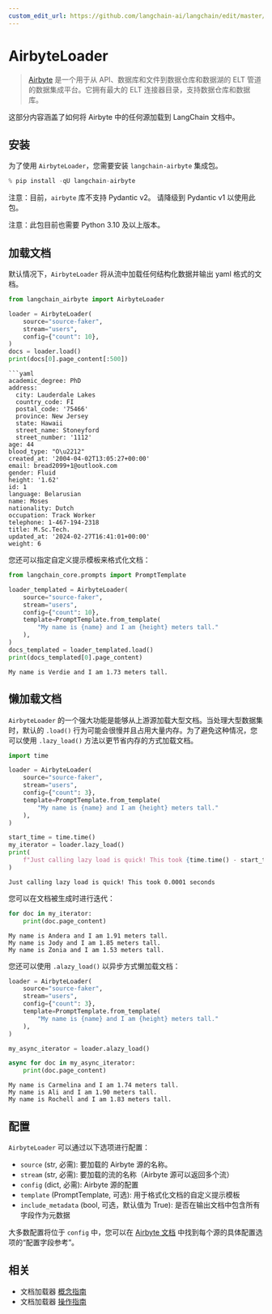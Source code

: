 ```yaml
---
custom_edit_url: https://github.com/langchain-ai/langchain/edit/master/docs/docs/integrations/document_loaders/airbyte.ipynb
---
```


# AirbyteLoader

>[Airbyte](https://github.com/airbytehq/airbyte) 是一个用于从 API、数据库和文件到数据仓库和数据湖的 ELT 管道的数据集成平台。它拥有最大的 ELT 连接器目录，支持数据仓库和数据库。

这部分内容涵盖了如何将 Airbyte 中的任何源加载到 LangChain 文档中。

## 安装

为了使用 `AirbyteLoader`，您需要安装 `langchain-airbyte` 集成包。

```python
% pip install -qU langchain-airbyte
```

注意：目前，`airbyte` 库不支持 Pydantic v2。
请降级到 Pydantic v1 以使用此包。

注意：此包目前也需要 Python 3.10 及以上版本。

## 加载文档

默认情况下，`AirbyteLoader` 将从流中加载任何结构化数据并输出 yaml 格式的文档。

```python
from langchain_airbyte import AirbyteLoader

loader = AirbyteLoader(
    source="source-faker",
    stream="users",
    config={"count": 10},
)
docs = loader.load()
print(docs[0].page_content[:500])
```
```output
```yaml
academic_degree: PhD
address:
  city: Lauderdale Lakes
  country_code: FI
  postal_code: '75466'
  province: New Jersey
  state: Hawaii
  street_name: Stoneyford
  street_number: '1112'
age: 44
blood_type: "O\u2212"
created_at: '2004-04-02T13:05:27+00:00'
email: bread2099+1@outlook.com
gender: Fluid
height: '1.62'
id: 1
language: Belarusian
name: Moses
nationality: Dutch
occupation: Track Worker
telephone: 1-467-194-2318
title: M.Sc.Tech.
updated_at: '2024-02-27T16:41:01+00:00'
weight: 6
```
您还可以指定自定义提示模板来格式化文档：

```python
from langchain_core.prompts import PromptTemplate

loader_templated = AirbyteLoader(
    source="source-faker",
    stream="users",
    config={"count": 10},
    template=PromptTemplate.from_template(
        "My name is {name} and I am {height} meters tall."
    ),
)
docs_templated = loader_templated.load()
print(docs_templated[0].page_content)
```
```output
My name is Verdie and I am 1.73 meters tall.
```
## 懒加载文档

`AirbyteLoader` 的一个强大功能是能够从上游源加载大型文档。当处理大型数据集时，默认的 `.load()` 行为可能会很慢并且占用大量内存。为了避免这种情况，您可以使用 `.lazy_load()` 方法以更节省内存的方式加载文档。

```python
import time

loader = AirbyteLoader(
    source="source-faker",
    stream="users",
    config={"count": 3},
    template=PromptTemplate.from_template(
        "My name is {name} and I am {height} meters tall."
    ),
)

start_time = time.time()
my_iterator = loader.lazy_load()
print(
    f"Just calling lazy load is quick! This took {time.time() - start_time:.4f} seconds"
)
```
```output
Just calling lazy load is quick! This took 0.0001 seconds
```
您可以在文档被生成时进行迭代：

```python
for doc in my_iterator:
    print(doc.page_content)
```
```output
My name is Andera and I am 1.91 meters tall.
My name is Jody and I am 1.85 meters tall.
My name is Zonia and I am 1.53 meters tall.
```
您还可以使用 `.alazy_load()` 以异步方式懒加载文档：

```python
loader = AirbyteLoader(
    source="source-faker",
    stream="users",
    config={"count": 3},
    template=PromptTemplate.from_template(
        "My name is {name} and I am {height} meters tall."
    ),
)

my_async_iterator = loader.alazy_load()

async for doc in my_async_iterator:
    print(doc.page_content)
```
```output
My name is Carmelina and I am 1.74 meters tall.
My name is Ali and I am 1.90 meters tall.
My name is Rochell and I am 1.83 meters tall.
```
## 配置

`AirbyteLoader` 可以通过以下选项进行配置：

- `source` (str, 必需): 要加载的 Airbyte 源的名称。
- `stream` (str, 必需): 要加载的流的名称（Airbyte 源可以返回多个流）
- `config` (dict, 必需): Airbyte 源的配置
- `template` (PromptTemplate, 可选): 用于格式化文档的自定义提示模板
- `include_metadata` (bool, 可选，默认值为 True): 是否在输出文档中包含所有字段作为元数据

大多数配置将位于 `config` 中，您可以在 [Airbyte 文档](https://docs.airbyte.com/integrations/) 中找到每个源的具体配置选项的“配置字段参考”。

## 相关

- 文档加载器 [概念指南](/docs/concepts/#document-loaders)
- 文档加载器 [操作指南](/docs/how_to/#document-loaders)